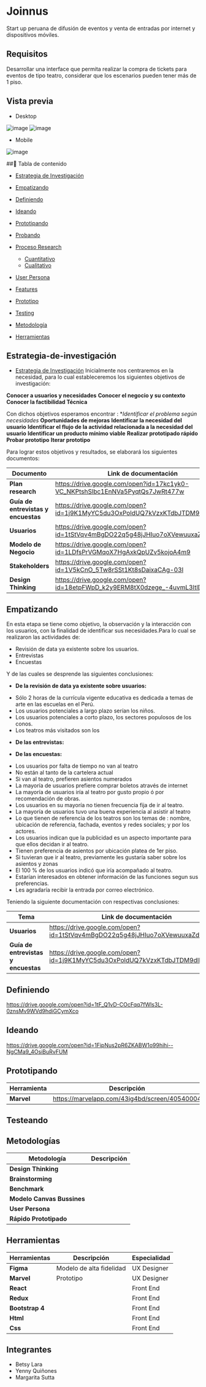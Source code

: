 # Joinnus

Start up peruana de difusión de eventos y venta de entradas por internet y dispositivos móviles.

## Requisitos

Desarrollar una interface que permita realizar la compra de tickets para eventos de tipo teatro,
considerar que los escenarios pueden tener más de 1 piso.

## Vista previa

+ Desktop

![image](https://user-images.githubusercontent.com/19315632/37801164-885066a6-2df3-11e8-87b8-832dcb62643b.png)
![image](https://user-images.githubusercontent.com/19315632/37802200-6ca2b928-2df7-11e8-9c78-e3218ed89250.png)

+ Mobile

![image](https://user-images.githubusercontent.com/19315632/37801190-9ae9e9b8-2df3-11e8-8bb9-a879d16713de.png)


##🚩 Tabla de contenido
- [Estrategia de Investigación](#estrategia-de-investigación)
- [Empatizando](#empatizando)
- [Definiendo](#definiendo)
- [Ideando](#ideando)
- [Prototipando](#prototipando)
- [Probando](#probando)

- [Proceso Research](#proceso-research)
  - [Cuantitativo](#cuantitativo)
  - [Cualitativo](#cualitativo)
- [User Persona](#user-personas)
- [Features](#características-del-producto)
- [Prototipo](#prototipo)
- [Testing](#testing)
- [Metodología](#metodología)
- [Herramientas](#testing)


## Estrategia-de-investigación

- [Estrategia de Investigación](#estrategia-de-investigación)
Inicialmente nos centraremos en la necesidad, para lo cual estableceremos los siguientes objetivos de investigación:

**Conocer a usuarios y necesidades**
**Conocer el negocio y su contexto**
**Conocer la factibilidad Técnica**

Con dichos objetivos esperamos encontrar :
**Identificar el problema según necesidades*
**Oportunidades de mejoras**
**Identificar la necesidad del usuario**
**Identificar el flujo de la actividad relacionada a la necesidad del usuario**
**Identificar un producto mínimo viable**
**Realizar prototipado rápido**
**Probar prototipo**
**Iterar prototipo**

Para lograr estos objetivos y resultados, se elaborará los siguientes documentos:

| Documento | Link de documentación |
| ----      | ----        |
| **Plan research** |https://drive.google.com/open?id=17kc1yk0-VC_NKPtshSlbc1EnNVa5PyqtQs7JwRt477w |
| **Guía de entrevistas y encuestas** |https://drive.google.com/open?id=1j9K1MyYC5du3OxPoldUQ7kVzxKTdbJTDM9dlPfTIYWo |
| **Usuarios** |https://drive.google.com/open?id=1tStVqv4mBgDO22q5g48jJHIuo7oXVewuuxaZdY_WUvo|
| **Modelo de Negocio** |https://drive.google.com/open?id=1LDfsPrVGMqoX7HgAxkQpUZv5kojoA4m9 |
| **Stakeholders** |https://drive.google.com/open?id=1V5kCnO_5Tw8rSSt1Kt8sDaixaCAg-03l |
| **Design Thinking** |https://drive.google.com/open?id=18etpFWpD_k2y9ERM8tX0dzege_-4uvmL3ltlDlDe7yw |


## Empatizando
En esta etapa se tiene como objetivo, la observación y la interacción con los usuarios, con la finalidad
de identificar sus necesidades.Para lo cual se realizaron las actividades de:

- Revisión de data ya existente sobre los usuarios.
- Entrevistas
- Encuestas

Y de las cuales se desprende las siguientes conclusiones:

* **De la revisión de data ya existente sobre usuarios:**
- Sólo 2 horas de la currícula vigente educativa es dedicada a temas de arte en las escuelas en el Perú.
- Los usuarios potenciales a largo plazo serían los niños.
- Los usuarios potenciales a corto plazo, los sectores populosos de los conos.
- Los teatros más visitados son los 


* **De las entrevistas:**


* **De las encuestas:**
- Los usuarios por falta de tiempo no van al teatro
- No están al tanto de la cartelera actual
- Si van al teatro, prefieren asientos numerados
- La mayoría de usuarios prefiere comprar boletos através de internet
- La mayoría de usuarios iría al teatro por gusto propio ó por recomendación de obras.
- Los usuarios en su mayoría no tienen frecuencia fija de ir al teatro.
- La mayoría de usuarios tuvo una buena experiencia al asistir al teatro
- Lo que tienen de referencia de los teatros son los temas de : nombre, ubicación de referencia, fachada, eventos y redes sociales; y por los actores.
- Los usuarios indican que la publicidad es un aspecto importante para que ellos decidan ir al teatro.
- Tienen preferencia de asientos por ubicación platea de 1er piso.
- Si tuvieran que ir al teatro, previamente les gustaría saber sobre los asientos y zonas
- El 100 % de los usuarios indicó que iría acompañado al teatro.
- Estarían interesados en obtener información de las funciones segun sus preferencias.
- Les agradaría recibir la entrada por correo electrónico.

Teniendo la siguiente documentación con respectivas conclusiones:

| Tema| Link de documentación |
| ----      | ----        |
| **Usuarios** |https://drive.google.com/open?id=1tStVqv4mBgDO22q5g48jJHIuo7oXVewuuxaZdY_WUvo |
| **Guía de entrevistas y encuestas** |https://drive.google.com/open?id=1j9K1MyYC5du3OxPoldUQ7kVzxKTdbJTDM9dlPfTIYWo |

## Definiendo

https://drive.google.com/open?id=1tF_Q1vD-COcFqq7fWls3L-0znsMv9WVd9hdiGCymXco

## Ideando

https://drive.google.com/open?id=1FipNus2pR6ZKABW1o99hihi--NgCMa9_4OsiBuRvFUM

## Prototipando
| Herramienta | Descripción |
| ----      | ----        |
| **Marvel** |https://marvelapp.com/43ig4bd/screen/40540004 |

## Testeando

## Metodologías
| Metodología | Descripción |
| ----      | ----        |
| **Design Thinking** | |
| **Brainstorming** | |
| **Benchmark** | |
| **Modelo Canvas Bussines** | |
| **User Persona** | |
| **Rápido Prototipado** | |



## Herramientas
| Herramientas | Descripción | Especialidad | 
| ----      | ----        | ----        |
| **Figma** | Modelo de alta fidelidad|  UX Designer|
| **Marvel** |Prototipo| UX Designer|
| **React** | |Front End |
| **Redux** | |Front End |
| **Bootstrap 4** | |Front End | 
| **Html** | | Front End|
| **Css** | |Front End |

## Integrantes
+ Betsy Lara
+ Yenny Quiñones
+ Margarita Sutta
